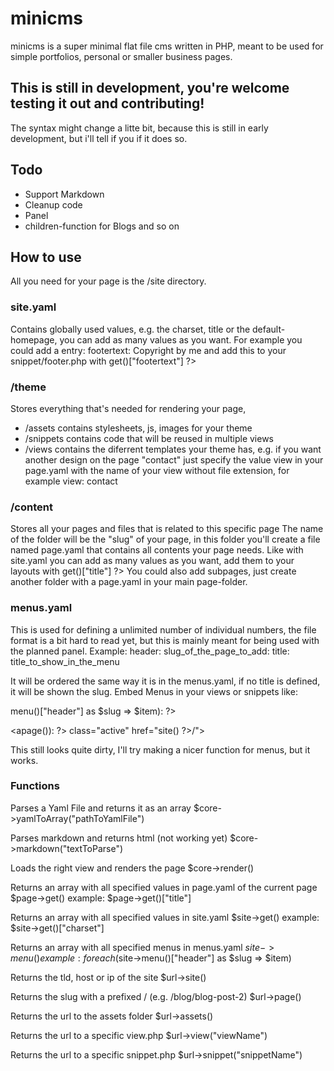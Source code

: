 # minicms
minicms is a super minimal flat file cms written in PHP,
meant to be used for simple portfolios, personal or smaller business pages.

## This is still in development, you're welcome testing it out and contributing!
The syntax might change a litte bit, because this is still in early development,
but i'll tell if you if it does so.

## Todo
- Support Markdown
- Cleanup code
- Panel
- children-function for Blogs and so on

## How to use
All you need for your page is the /site directory.

### site.yaml
Contains globally used values, e.g. the charset, title or the default-homepage,
you can add as many values as you want. For example you could add a entry:
footertext: Copyright by me
and add this to your snippet/footer.php
with <?= $site->get()["footertext"] ?>

### /theme
Stores everything that's needed for rendering your page,
- /assets contains stylesheets, js, images for your theme
- /snippets contains code that will be reused in multiple views
- /views contains the diferrent templates your theme has, e.g. if you want another design on the page "contact" just specify the value view in your page.yaml with the name of your view without file extension, for example view: contact

### /content
Stores all your pages and files that is related to this specific page
The name of the folder will be the "slug" of your page, in this folder
you'll create a file named page.yaml that contains all contents your page needs.
Like with site.yaml you can add as many values as you want, add them to your layouts
with <?= $page->get()["title"] ?>
You could also add subpages, just create another folder with a page.yaml in your main page-folder.

### menus.yaml
This is used for defining a unlimited number of individual numbers, the file format is a bit hard to read yet,
but this is mainly meant for being used with the planned panel.
Example:
header:
  slug_of_the_page_to_add:
    title: title_to_show_in_the_menu

It will be ordered the same way it is in the menus.yaml, if no title is defined, it will be shown the slug.
Embed Menus in your views or snippets like:
<?php foreach($site->menu()["header"] as $slug => $item): ?>
<a<?php if("/".$slug == $url->page()): ?> class="active"<?php endif ?> href="<?= $url->site() ?>/<?= $slug ?>"><?= $item["title"] ?></a>
<?php endforeach ?>

This still looks quite dirty, I'll try making a nicer function for menus, but it works.

### Functions

Parses a Yaml File and returns it as an array
$core->yamlToArray("pathToYamlFile")

Parses markdown and returns html (not working yet)
$core->markdown("textToParse")

Loads the right view and renders the page
$core->render()

Returns an array with all specified values in page.yaml of the current page
$page->get()
example: $page->get()["title"]

Returns an array with all specified values in site.yaml
$site->get()
example: $site->get()["charset"]

Returns an array with all specified menus in menus.yaml
$site->menu()
example: foreach($site->menu()["header"] as $slug => $item)

Returns the tld, host or ip of the site
$url->site()

Returns the slug with a prefixed / (e.g. /blog/blog-post-2)
$url->page()

Returns the url to the assets folder
$url->assets()

Returns the url to a specific view.php
$url->view("viewName")

Returns the url to a specific snippet.php
$url->snippet("snippetName")
